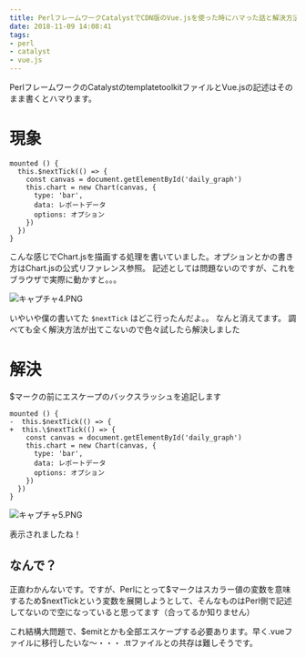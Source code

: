 ```yaml
---
title: PerlフレームワークCatalystでCDN版のVue.jsを使った時にハマった話と解決方法
date: 2018-11-09 14:08:41
tags:
- perl
- catalyst
- vue.js
---
```

PerlフレームワークのCatalystのtemplatetoolkitファイルとVue.jsの記述はそのまま書くとハマります。

# 現象
```sample/report.tt
mounted () {                                             
  this.$nextTick(() => {                                
    const canvas = document.getElementById('daily_graph')
    this.chart = new Chart(canvas, {                     
      type: 'bar',                                       
      data: レポートデータ
      options: オプション
    })                                                   
  })                                                     
}                                                        
```

こんな感じでChart.jsを描画する処理を書いていました。オプションとかの書き方はChart.jsの公式リファレンス参照。
記述としては問題ないのですが、これをブラウザで実際に動かすと。。。

![キャプチャ4.PNG](https://qiita-image-store.s3.amazonaws.com/0/178351/da70b30b-38ee-8dd8-e949-e0821b68b0ce.png)

いやいや僕の書いてた `$nextTick` はどこ行ったんだよ。。 なんと消えてます。
調べても全く解決方法が出てこないので色々試したら解決しました

# 解決

\$マークの前にエスケープのバックスラッシュを追記します

```sample/report.tt
mounted () {                                             
-  this.$nextTick(() => {                                
+  this.\$nextTick(() => {  
    const canvas = document.getElementById('daily_graph')
    this.chart = new Chart(canvas, {                     
      type: 'bar',                                       
      data: レポートデータ
      options: オプション
    })                                                   
  })                                                     
}                                                        
```

![キャプチャ5.PNG](https://qiita-image-store.s3.amazonaws.com/0/178351/261c0875-dbfb-7943-20cb-6c294a40f88e.png)

表示されましたね！

## なんで？
正直わかんないです。ですが、Perlにとって\$マークはスカラー値の変数を意味するため$nextTickという変数を展開しようとして、そんなものはPerl側で記述してないので空になっていると思ってます（合ってるか知りません）

これ結構大問題で、$emitとかも全部エスケープする必要あります。早く.vueファイルに移行したいな～・・・ 
.ttファイルとの共存は難しそうです。

